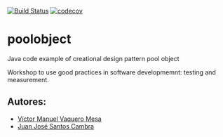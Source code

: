 [![Build Status](https://app.travis-ci.com/VictorVaqueroUBU/poolobject.svg?branch=master)](https://app.travis-ci.com/VictorVaqueroUBU/poolobject)
[![codecov](https://codecov.io/gh/VictorVaqueroUBU/poolobject/graph/badge.svg?token=bX6QGJAoLS)](https://codecov.io/gh/VictorVaqueroUBU/poolobject)

poolobject
==========

Java code example of creational design pattern pool object

Workshop to use good practices in software developmemnt: testing and measurement.

## Autores:

- [Víctor Manuel Vaquero Mesa](mailto:vvm1002@alu.ubu.es)
- [Juan José Santos Cambra](mailto:jsc1013@alu.ubu.es)